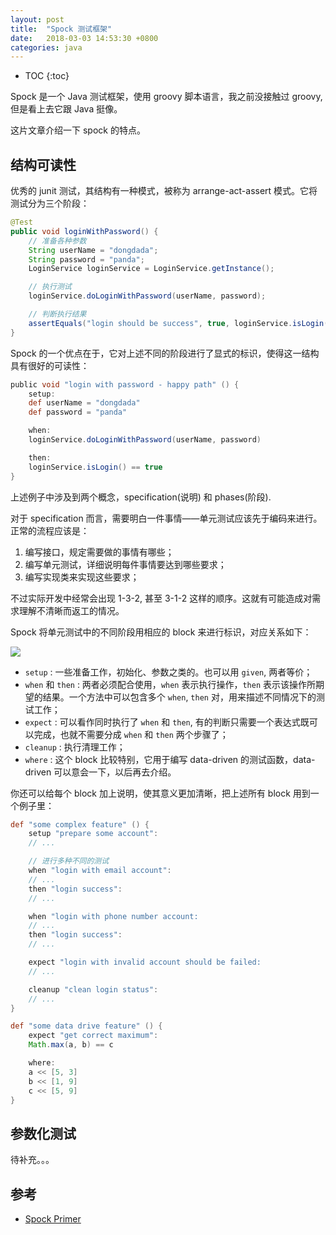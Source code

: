 ```yaml
---
layout: post
title:  "Spock 测试框架"
date:   2018-03-03 14:53:30 +0800
categories: java
---
```


* TOC
{:toc}


Spock 是一个 Java 测试框架，使用 groovy 脚本语言，我之前没接触过 groovy, 但是看上去它跟 Java 挺像。

这片文章介绍一下 spock 的特点。

## 结构可读性

优秀的 junit 测试，其结构有一种模式，被称为 arrange-act-assert 模式。它将测试分为三个阶段：

```java
@Test
public void loginWithPassword() {
    // 准备各种参数
    String userName = "dongdada";
    String password = "panda";
    LoginService loginService = LoginService.getInstance();

    // 执行测试
    loginService.doLoginWithPassword(userName, password);

    // 判断执行结果
    assertEquals("login should be success", true, loginService.isLogin());
}
```

Spock 的一个优点在于，它对上述不同的阶段进行了显式的标识，使得这一结构具有很好的可读性：

```groovy
public void "login with password - happy path" () {
    setup:
    def userName = "dongdada"
    def password = "panda"

    when:
    loginService.doLoginWithPassword(userName, password)

    then:
    loginService.isLogin() == true
}
```

上述例子中涉及到两个概念，specification(说明) 和 phases(阶段).

对于 specification 而言，需要明白一件事情——单元测试应该先于编码来进行。正常的流程应该是：
1. 编写接口，规定需要做的事情有哪些；
2. 编写单元测试，详细说明每件事情要达到哪些要求；
3. 编写实现类来实现这些要求；

不过实际开发中经常会出现 1-3-2, 甚至 3-1-2 这样的顺序。这就有可能造成对需求理解不清晰而返工的情况。

Spock 将单元测试中的不同阶段用相应的 block 来进行标识，对应关系如下：

![]( {{site.url}}/asset/spock-blocks-to-phases.png )

- `setup` : 一些准备工作，初始化、参数之类的。也可以用 `given`, 两者等价；
- `when` 和 `then` : 两者必须配合使用，`when` 表示执行操作，`then` 表示该操作所期望的结果。一个方法中可以包含多个 `when`, `then` 对，用来描述不同情况下的测试工作；
- `expect` : 可以看作同时执行了 `when` 和 `then`, 有的判断只需要一个表达式既可以完成，也就不需要分成 `when` 和 `then` 两个步骤了；
- `cleanup` : 执行清理工作；
- `where` : 这个 block 比较特别，它用于编写 data-driven 的测试函数，data-driven 可以意会一下，以后再去介绍。

你还可以给每个 block 加上说明，使其意义更加清晰，把上述所有 block 用到一个例子里：

```groovy
def "some complex feature" () {
    setup "prepare some account":
    // ...

    // 进行多种不同的测试
    when "login with email account":
    // ...
    then "login success":
    // ...

    when "login with phone number account:
    // ...
    then "login success":
    // ...

    expect "login with invalid account should be failed:
    // ...

    cleanup "clean login status":
    // ...
}

def "some data drive feature" () {
    expect "get correct maximum":
    Math.max(a, b) == c

    where:
    a << [5, 3]
    b << [1, 9]
    c << [5, 9]
}
```


## 参数化测试

待补充。。。


## 参考

- [Spock Primer](http://spockframework.org/spock/docs/1.0/spock_primer.html)